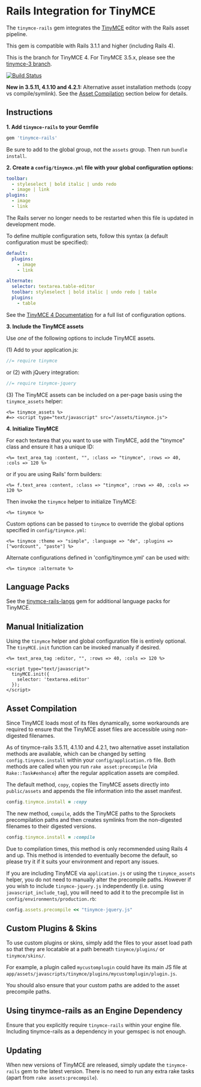 Rails Integration for TinyMCE
=============================

The `tinymce-rails` gem integrates the [TinyMCE](http://www.tinymce.com/) editor with the Rails asset pipeline.

This gem is compatible with Rails 3.1.1 and higher (including Rails 4).

This is the branch for TinyMCE 4. For TinyMCE 3.5.x, please see the [tinymce-3 branch](https://github.com/spohlenz/tinymce-rails/tree/tinymce-3).

[![Build Status](https://travis-ci.org/spohlenz/tinymce-rails.png?branch=master)](https://travis-ci.org/spohlenz/tinymce-rails)

**New in 3.5.11, 4.1.10 and 4.2.1:** Alternative asset installation methods (copy vs compile/symlink). See the [Asset Compilation](#asset-compilation) section below for details.

Instructions
------------

**1. Add `tinymce-rails` to your Gemfile**

```ruby
gem 'tinymce-rails'
```

Be sure to add to the global group, not the `assets` group. Then run `bundle install`.


**2. Create a `config/tinymce.yml` file with your global configuration options:**

```yml
toolbar:
  - styleselect | bold italic | undo redo
  - image | link
plugins:
  - image
  - link
```

The Rails server no longer needs to be restarted when this file is updated in development mode.

To define multiple configuration sets, follow this syntax (a default configuration must be specified):

```yml
default:
  plugins:
    - image
    - link

alternate:
  selector: textarea.table-editor
  toolbar: styleselect | bold italic | undo redo | table
  plugins:
    - table
```

See the [TinyMCE 4 Documentation](https://www.tinymce.com/docs/configure/) for a full list of configuration options.


**3. Include the TinyMCE assets**

Use *one* of the following options to include TinyMCE assets.

(1) Add to your application.js:

```js
//= require tinymce
```

or (2) with jQuery integration:

```js
//= require tinymce-jquery
```

(3) The TinyMCE assets can be included on a per-page basis using the `tinymce_assets` helper:

```erb
<%= tinymce_assets %>
#=> <script type="text/javascript" src="/assets/tinymce.js">
```


**4. Initialize TinyMCE**

For each textarea that you want to use with TinyMCE, add the "tinymce" class and ensure it has a unique ID:

```erb
<%= text_area_tag :content, "", :class => "tinymce", :rows => 40, :cols => 120 %>
```
 
or if you are using Rails' form builders:

```erb
<%= f.text_area :content, :class => "tinymce", :rows => 40, :cols => 120 %>
```

Then invoke the `tinymce` helper to initialize TinyMCE:

```erb
<%= tinymce %>
```

Custom options can be passed to `tinymce` to override the global options specified in `config/tinymce.yml`:

```erb
<%= tinymce :theme => "simple", :language => "de", :plugins => ["wordcount", "paste"] %>
```

Alternate configurations defined in 'config/tinymce.yml' can be used with:

```erb
<%= tinymce :alternate %>
```


Language Packs
--------------

See the [tinymce-rails-langs](https://github.com/spohlenz/tinymce-rails-langs) gem for additional language packs for TinyMCE.


Manual Initialization
---------------------

Using the `tinymce` helper and global configuration file is entirely optional. The `tinyMCE.init` function can be invoked manually if desired.

```erb
<%= text_area_tag :editor, "", :rows => 40, :cols => 120 %>

<script type="text/javascript">
  tinyMCE.init({
    selector: 'textarea.editor'
  });
</script>
```


Asset Compilation
-----------------

Since TinyMCE loads most of its files dynamically, some workarounds are required to ensure that the TinyMCE asset files are accessible using non-digested filenames.

As of tinymce-rails 3.5.11, 4.1.10 and 4.2.1, two alternative asset installation methods are available, which can be changed by setting `config.tinymce.install` within your `config/application.rb` file. Both methods are called when you run `rake asset:precompile` (via `Rake::Task#enhance`) after the regular application assets are compiled.

The default method, `copy`, copies the TinyMCE assets directly into `public/assets` and appends the file information into the asset manifest.

```ruby
config.tinymce.install = :copy
```

The new method, `compile`, adds the TinyMCE paths to the Sprockets precompilation paths and then creates symlinks from the non-digested filenames to their digested versions.

```ruby
config.tinymce.install = :compile
```

Due to compilation times, this method is only recommended using Rails 4 and up. This method is intended to eventually become the default, so please try it if it suits your environment and report any issues.

If you are including TinyMCE via `application.js` or using the `tinymce_assets` helper, you do not need to manually alter the precompile paths. However if you wish to include `tinymce-jquery.js` independently (i.e. using `javascript_include_tag`), you will need to add it to the precompile list in `config/environments/production.rb`:

```ruby
config.assets.precompile << "tinymce-jquery.js"
```


Custom Plugins & Skins
----------------------

To use custom plugins or skins, simply add the files to your asset load path so that they are locatable at a path beneath `tinymce/plugins/` or `tinymce/skins/`.

For example, a plugin called `mycustomplugin` could have its main JS file at `app/assets/javascripts/tinymce/plugins/mycustomplugin/plugin.js`.

You should also ensure that your custom paths are added to the asset precompile paths.


Using tinymce-rails as an Engine Dependency
-------------------------------------------

Ensure that you explicitly require `tinymce-rails` within your engine file. Including tinymce-rails as a dependency in your gemspec is not enough.


Updating
--------

When new versions of TinyMCE are released, simply update the `tinymce-rails` gem to the latest version. There is no need to run any extra rake tasks (apart from `rake assets:precompile`).
